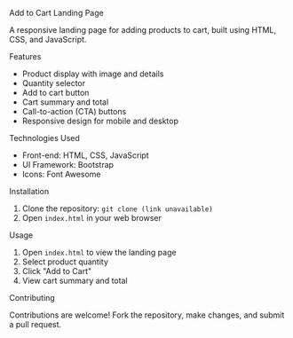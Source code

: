Add to Cart Landing Page

A responsive landing page for adding products to cart, built using HTML, CSS, and JavaScript.

Features

- Product display with image and details
- Quantity selector
- Add to cart button
- Cart summary and total
- Call-to-action (CTA) buttons
- Responsive design for mobile and desktop

Technologies Used

- Front-end: HTML, CSS, JavaScript
- UI Framework: Bootstrap
- Icons: Font Awesome

Installation

1. Clone the repository: `git clone (link unavailable)`
2. Open `index.html` in your web browser

Usage

1. Open `index.html` to view the landing page
2. Select product quantity
3. Click "Add to Cart"
4. View cart summary and total

Contributing

Contributions are welcome! Fork the repository, make changes, and submit a pull request.
